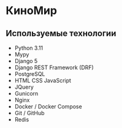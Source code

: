 # КиноМир

## Используемые технологии

- Python 3.11
- Mypy
- Django 5
- Django REST Framework (DRF)
- PostgreSQL
- HTML CSS JavaScript
- JQuery
- Gunicorn
- Nginx
- Docker / Docker Compose
- Git / GitHub
- Redis

[//]: # (- Celery)

[//]: # (- CI/CD)

[//]: # (- GitLab)
